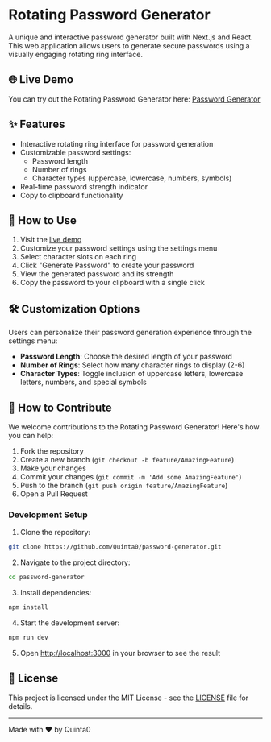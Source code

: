 # Rotating Password Generator

A unique and interactive password generator built with Next.js and React. This web application allows users to generate secure passwords using a visually engaging rotating ring interface.

## 🌐 Live Demo

You can try out the Rotating Password Generator here: [Password Generator](https://quinta0.github.io/password-generator/)

## ✨ Features

- Interactive rotating ring interface for password generation
- Customizable password settings:
    - Password length
    - Number of rings
    - Character types (uppercase, lowercase, numbers, symbols)
- Real-time password strength indicator
- Copy to clipboard functionality

## 🚀 How to Use

1. Visit the [live demo](https://quinta0.github.io/password-generator/)
2. Customize your password settings using the settings menu
3. Select character slots on each ring
4. Click "Generate Password" to create your password
5. View the generated password and its strength
6. Copy the password to your clipboard with a single click

## 🛠️ Customization Options

Users can personalize their password generation experience through the settings menu:

- **Password Length**: Choose the desired length of your password
- **Number of Rings**: Select how many character rings to display (2-6)
- **Character Types**: Toggle inclusion of uppercase letters, lowercase letters, numbers, and special symbols

## 🤝 How to Contribute

We welcome contributions to the Rotating Password Generator! Here's how you can help:

1. Fork the repository
2. Create a new branch (`git checkout -b feature/AmazingFeature`)
3. Make your changes
4. Commit your changes (`git commit -m 'Add some AmazingFeature'`)
5. Push to the branch (`git push origin feature/AmazingFeature`)
6. Open a Pull Request

### Development Setup

1. Clone the repository:
```bash
git clone https://github.com/Quinta0/password-generator.git
```
2. Navigate to the project directory:
```bash
cd password-generator
```
3. Install dependencies:
```bash
npm install
```
4. Start the development server:
```bash
npm run dev
```
5. Open [http://localhost:3000](http://localhost:3000) in your browser to see the result

## 📄 License

This project is licensed under the MIT License - see the [LICENSE](LICENSE) file for details.

---

Made with ❤️ by Quinta0

